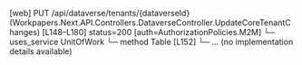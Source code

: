 [web] PUT /api/dataverse/tenants/{dataverseId}  (Workpapers.Next.API.Controllers.DataverseController.UpdateCoreTenantChanges)  [L148–L180] status=200 [auth=AuthorizationPolicies.M2M]
  └─ uses_service UnitOfWork
    └─ method Table [L152]
      └─ ... (no implementation details available)

